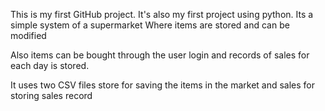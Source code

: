This is my first GitHub project.
It's also my first project using python.
Its a simple system of a supermarket
Where items are stored and can be modified

Also items can be bought through the user login
and records of sales for each day is stored.

It uses two CSV files store for saving the items in the market and sales for storing sales record
